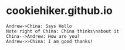 # cookiehiker.github.io


```seq
Andrew->China: Says Hello 
Note right of China: China thinks\nabout it 
China-->Andrew: How are you? 
Andrew->>China: I am good thanks!
```
